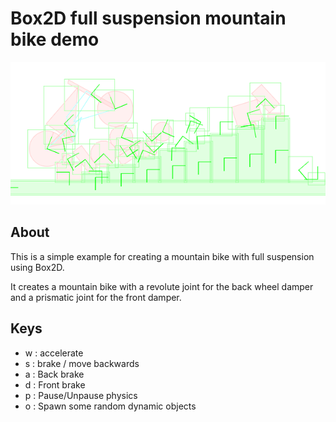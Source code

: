 # Box2D full suspension mountain bike demo

![BikeDemo01](./screenshot01.png)

## About
This is a simple example for creating a mountain bike with full suspension using Box2D.

It creates a mountain bike with a revolute joint for the back wheel damper and a prismatic joint for the front damper.

## Keys
- w : accelerate
- s : brake / move backwards
- a : Back brake
- d : Front brake
- p : Pause/Unpause physics
- o : Spawn some random dynamic objects
